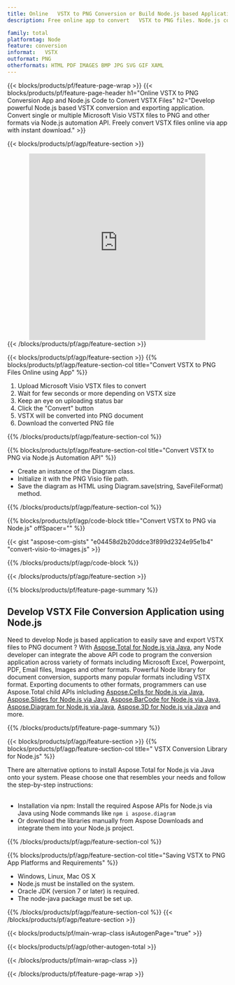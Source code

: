 ```yaml
---
title: Online   VSTX to PNG Conversion or Build Node.js based Application to Convert   VSTX Files
description: Free online app to convert   VSTX to PNG files. Node.js conversion library code for Microsoft Visio   VSTX documents. 

family: total
platformtag: Node
feature: conversion
informat:   VSTX
outformat: PNG
otherformats: HTML PDF IMAGES BMP JPG SVG GIF XAML
---
```

{{< blocks/products/pf/feature-page-wrap >}}
{{< blocks/products/pf/feature-page-header h1="Online   VSTX to PNG Conversion App and Node.js Code to Convert   VSTX Files" h2="Develop powerful Node.js based   VSTX conversion and exporting application. Convert single or multiple Microsoft Visio   VSTX files to PNG and other formats via Node.js automation API. Freely convert   VSTX files online via app with instant download." >}}


{{< blocks/products/pf/agp/feature-section >}}

<div class="container-fluid agp-content bg-white aboutfile box-1 vh100 section nopbtm">
<div class=container>
<div class=row>
<div class="demobox tc col-md-12 padding-0" align="center">

<iframe title="Free Online   VSTX to PNG Conversion App" style="border: none; height: 426px;" scrolling="no" src="https://total-conversion-app-65z5r2lp.k8s.dynabic.com/?to=png&from=  vstx" id="child-iframe" width="80%"></iframe>

</div></div>
</div></div>
{{< /blocks/products/pf/agp/feature-section >}}


{{< blocks/products/pf/agp/feature-section >}}
{{% blocks/products/pf/agp/feature-section-col title="Convert   VSTX to PNG Files Online using App" %}}

1. Upload Microsoft Visio   VSTX files to convert
1. Wait for few seconds or more depending on   VSTX size
1. Keep an eye on uploading status bar
1. Click the "Convert" button
1.   VSTX will be converted into PNG document
1. Download the converted PNG file

{{% /blocks/products/pf/agp/feature-section-col %}}

{{% blocks/products/pf/agp/feature-section-col title="Convert   VSTX to PNG via Node.js Automation API" %}}

- Create an instance of the Diagram class.
- Initialize it with the PNG Visio file path.
- Save the diagram as HTML using Diagram.save(string, SaveFileFormat) method.

{{% /blocks/products/pf/agp/feature-section-col %}}

{{% blocks/products/pf/agp/code-block title="Convert   VSTX to PNG via Node.js" offSpacer="" %}}

{{< gist "aspose-com-gists" "e04458d2b20ddce3f899d2324e95e1b4" "convert-visio-to-images.js" >}}

{{% /blocks/products/pf/agp/code-block %}}

{{< /blocks/products/pf/agp/feature-section >}}

{{% blocks/products/pf/feature-page-summary %}}

<h2>Develop   VSTX File Conversion Application using Node.js</h2>

Need to develop Node js based application to easily save and export   VSTX files to PNG document ? With [Aspose.Total for Node.js via Java](https://products.aspose.com/total/nodejs-java/), any Node developer can integrate the above API code to program the conversion application across variety of formats including Microsoft Excel, Powerpoint, PDF, Email files, Images and other formats. Powerful Node library for document conversion, supports many popular formats including   VSTX format. Exporting documents to other formats, programmers can use Aspose.Total child APIs inlcluding [Aspose.Cells for Node.js via Java](https://products.aspose.com/cells/nodejs-java/), [Aspose.Slides for Node.js via Java](https://products.aspose.com/slides/nodejs-java/), [Aspose.BarCode for Node.js via Java](https://products.aspose.com/barcode/nodejs-java/), [Aspose.Diagram for Node.js via Java](https://products.aspose.com/diagram/nodejs-java/), [Aspose.3D for Node.js via Java](https://products.aspose.com/3d/nodejs-java/) and more. 
 
 

{{% /blocks/products/pf/feature-page-summary %}}

{{< blocks/products/pf/agp/feature-section >}}
{{% blocks/products/pf/agp/feature-section-col title="  VSTX Conversion Library for Node.js" %}}

There are alternative options to install Aspose.Total for Node.js via Java onto your system. Please choose one that resembles your needs and follow the step-by-step instructions:<br /><br />

- Installation via npm: Install the required Aspose APIs for Node.js via Java using Node commands like ```npm i aspose.diagram```
- Or download the libraries manually from Aspose Downloads and integrate them into your Node.js project.

{{% /blocks/products/pf/agp/feature-section-col %}}

{{% blocks/products/pf/agp/feature-section-col title="Saving   VSTX to PNG App Platforms and Requirements" %}}

- Windows, Linux, Mac OS X
- Node.js must be installed on the system.
- Oracle JDK (version 7 or later) is required.
- The node-java package must be set up.

{{% /blocks/products/pf/agp/feature-section-col %}}
{{< /blocks/products/pf/agp/feature-section >}}

{{< blocks/products/pf/main-wrap-class isAutogenPage="true" >}}

{{< blocks/products/pf/agp/other-autogen-total >}}

{{< /blocks/products/pf/main-wrap-class >}}

{{< /blocks/products/pf/feature-page-wrap >}}